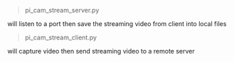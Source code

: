 
> pi_cam_stream_server.py 

will listen to a port then save the streaming video from client into local files


> pi_cam_stream_client.py 

will capture video then send streaming video to a remote server